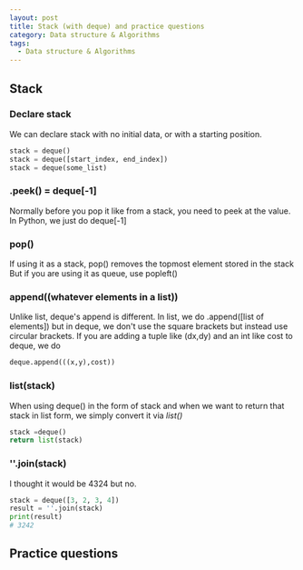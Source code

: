 ```yaml
---
layout: post
title: Stack (with deque) and practice questions
category: Data structure & Algorithms
tags:
  - Data structure & Algorithms
---
```


## Stack
### Declare stack
We can declare stack with no initial data, or with a starting position.
```python
stack = deque()
stack = deque([start_index, end_index])
stack = deque(some_list)
```

### .peek() = deque[-1]
Normally before you pop it like from a stack, you need to peek at the value.
In Python, we just do deque[-1]

### pop()
If using it as a stack, pop() removes the topmost element stored in the stack
But if you are using it as queue, use popleft()

### append((whatever elements in a list))
Unlike list, deque's append is different. In list, we do .append([list of elements])
but in deque, we don't use the square brackets but instead use circular brackets.
If you are adding a tuple like (dx,dy) and an int like cost to deque, we do 
```python
deque.append(((x,y),cost))
```

### list(stack)
When using deque() in the form of stack and when we want to return that
stack in list form, we simply convert it via *list()*

```python
stack =deque()
return list(stack)
```

### ''.join(stack)
I thought it would be 4324 but no. 
```python
stack = deque([3, 2, 3, 4])
result = ''.join(stack)
print(result)
# 3242
```

## Practice questions


